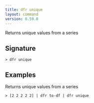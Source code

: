 ```yaml
---
title: dfr unique
layout: command
version: 0.59.0
---
```


Returns unique values from a series

## Signature

```> dfr unique ```

## Examples

Returns unique values from a series
```shell
> [2 2 2 2 2] | dfr to-df | dfr unique
```

